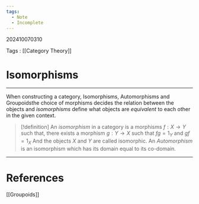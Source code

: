```yaml
---
tags:
  - Note
  - Incomplete
---
```

202410070310

Tags : [[Category Theory]]
# Isomorphisms
---
When constructing a category, Isomorphisms, Automorphisms and Groupoidsthe choice of morphisms decides the relation between the objects and *isomorphisms* define what objects are *equivalent* to each other in the given context.

>[!definition]
>An *isomorphism* in a category is a morphisms $f:X\to Y$ such that, there exists a morphism $g:Y\to X$ such that $fg = 1_{Y}$ and $gf=1_{X}$
>And the objects $X$ and $Y$ are called isomorphic.
>An *Automorphism* is an isomorphism which has its domain equal to its co-domain.

---
# References
[[Groupoids]]